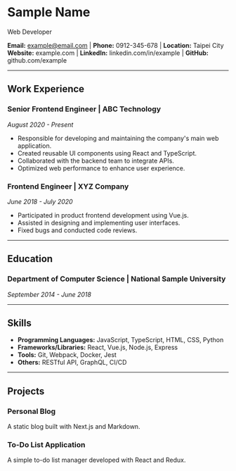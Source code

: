 # Sample Name
Web Developer

**Email:** example@email.com | **Phone:** 0912-345-678 | **Location:** Taipei City
**Website:** example.com | **LinkedIn:** linkedin.com/in/example | **GitHub:** github.com/example

---

## Work Experience

### Senior Frontend Engineer | ABC Technology
*August 2020 - Present*

*   Responsible for developing and maintaining the company's main web application.
*   Created reusable UI components using React and TypeScript.
*   Collaborated with the backend team to integrate APIs.
*   Optimized web performance to enhance user experience.

### Frontend Engineer | XYZ Company
*June 2018 - July 2020*

*   Participated in product frontend development using Vue.js.
*   Assisted in designing and implementing user interfaces.
*   Fixed bugs and conducted code reviews.

---

## Education

### Department of Computer Science | National Sample University
*September 2014 - June 2018*

---

## Skills

*   **Programming Languages:** JavaScript, TypeScript, HTML, CSS, Python
*   **Frameworks/Libraries:** React, Vue.js, Node.js, Express
*   **Tools:** Git, Webpack, Docker, Jest
*   **Others:** RESTful API, GraphQL, CI/CD

---

## Projects

### Personal Blog
A static blog built with Next.js and Markdown.

### To-Do List Application
A simple to-do list manager developed with React and Redux.
